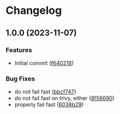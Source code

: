 # Changelog

## 1.0.0 (2023-11-07)


### Features

* Initial commit ([f640218](https://github.com/np22-jpg/vyos-container/commit/f64021819483041e86aa9ef250773ed774ed9640))


### Bug Fixes

* do not fail fast ([bbcf747](https://github.com/np22-jpg/vyos-container/commit/bbcf747cf19a76dd79d2a5df98d15878efe23d3f))
* do not fail fast on trivy, either ([8f56690](https://github.com/np22-jpg/vyos-container/commit/8f56690fc458a6aaebd4bc5cb43eba8c7489e5f5))
* properly fail fast ([6038b29](https://github.com/np22-jpg/vyos-container/commit/6038b29a21e91fd19cafe90c19d219977a0d9cf8))
